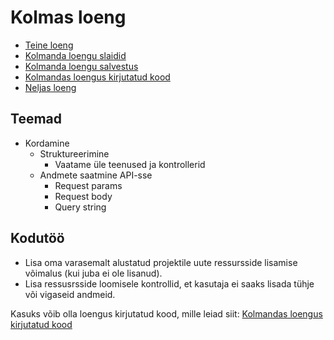 # Kolmas loeng

- [Teine loeng](../Lesson-02/README.md)
- [Kolmanda loengu slaidid](Slides.md)
- [Kolmanda loengu salvestus](https://youtu.be/9d4mJR2oR7I)
- [Kolmandas loengus kirjutatud kood](https://github.com/HK-Mikrokraadid/Martti/tree/main/lessons/BE/03)
- [Neljas loeng](../Lesson-04/README.md)

## Teemad

- Kordamine
  - Struktureerimine
    - Vaatame üle teenused ja kontrollerid
  - Andmete saatmine API-sse
    - Request params
    - Request body
    - Query string

## Kodutöö

- Lisa oma varasemalt alustatud projektile uute ressursside lisamise võimalus (kui juba ei ole lisanud).
- Lisa ressusrsside loomisele kontrollid, et kasutaja ei saaks lisada tühje või vigaseid andmeid.
  
Kasuks võib olla loengus kirjutatud kood, mille leiad siit: [Kolmandas loengus kirjutatud kood](https://github.com/HK-Mikrokraadid/Martti/tree/main/lessons/BE/03)
